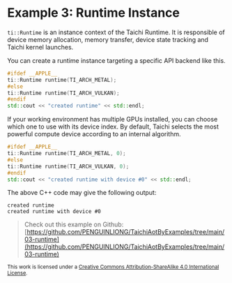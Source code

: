 # Example 3: Runtime Instance

`ti::Runtime` is an instance context of the Taichi Runtime. It is
responsible of device memory allocation, memory transfer, device state
tracking and Taichi kernel launches.

You can create a runtime instance targeting a specific API backend like
this.

```cpp
#ifdef __APPLE__
ti::Runtime runtime(TI_ARCH_METAL);
#else
ti::Runtime runtime(TI_ARCH_VULKAN);
#endif
std::cout << "created runtime" << std::endl;
```

If your working environment has multiple GPUs installed, you can choose
which one to use with its device index. By default, Taichi selects the
most powerful compute device according to an internal algorithm.

```cpp
#ifdef __APPLE__
ti::Runtime runtime(TI_ARCH_METAL, 0);
#else
ti::Runtime runtime(TI_ARCH_VULKAN, 0);
#endif
std::cout << "created runtime with device #0" << std::endl;
```

The above C++ code may give the following output:

```plaintext
created runtime
created runtime with device #0
```

> Check out this example on Github: [https://github.com/PENGUINLIONG/TaichiAotByExamples/tree/main/03-runtime](https://github.com/PENGUINLIONG/TaichiAotByExamples/tree/main/03-runtime)

<sub>This work is licensed under a <a rel="license" href="http://creativecommons.org/licenses/by-sa/4.0/">Creative Commons Attribution-ShareAlike 4.0 International License</a>.</sub>